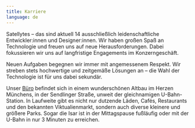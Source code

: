 ```yaml
---
title: Karriere
language: de
---
```


Satellytes – das sind aktuell 14 ausschließlich leidenschaftliche Entwickler:innen und Designer:innen. Wir haben großen Spaß an Technologie und freuen uns auf neue Herausforderungen. Dabei fokussieren wir uns auf langfristige Engagements im Konzerngeschäft.

Neuen Aufgaben begegnen wir immer mit angemessenem Respekt. Wir streben stets hochwertige und zeitgemäße Lösungen an – die Wahl der Technologie ist für uns dabei sekundär.

Unser [Büro](/de/office/) befindet sich in einem wunderschönen Altbau im Herzen Münchens, in der Sendlinger Straße, unweit der gleichnamigen U-Bahn-Station. In Laufweite gibt es nicht nur dutzende Läden, Cafés, Restaurants und den bekannten Viktualienmarkt, sondern auch diverse kleinere und größere Parks. Sogar die Isar ist in der Mittagspause fußläufig oder mit der U-Bahn in nur 3 Minuten zu erreichen.
